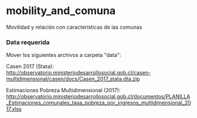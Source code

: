 # mobility_and_comuna
Movilidad y relación con características de las comunas


### Data requerida

Mover los siguientes archivos a carpeta "data":  

Casen 2017 (Stata): http://observatorio.ministeriodesarrollosocial.gob.cl/casen-multidimensional/casen/docs/Casen_2017_stata.dta.zip

Estimaciones Pobreza Multidimensional (2017): http://observatorio.ministeriodesarrollosocial.gob.cl/documentos/PLANILLA_Estimaciones_comunales_tasa_pobreza_por_ingresos_multidimensional_2017.xlsx
